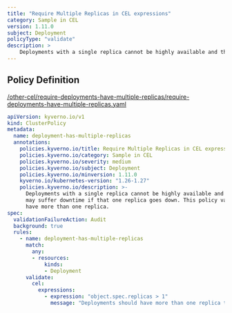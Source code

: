 ```yaml
---
title: "Require Multiple Replicas in CEL expressions"
category: Sample in CEL
version: 1.11.0
subject: Deployment
policyType: "validate"
description: >
    Deployments with a single replica cannot be highly available and thus the application may suffer downtime if that one replica goes down. This policy validates that Deployments have more than one replica.
---
```


## Policy Definition
<a href="https://github.com/kyverno/policies/raw/main//other-cel/require-deployments-have-multiple-replicas/require-deployments-have-multiple-replicas.yaml" target="-blank">/other-cel/require-deployments-have-multiple-replicas/require-deployments-have-multiple-replicas.yaml</a>

```yaml
apiVersion: kyverno.io/v1
kind: ClusterPolicy
metadata:
  name: deployment-has-multiple-replicas
  annotations:
    policies.kyverno.io/title: Require Multiple Replicas in CEL expressions
    policies.kyverno.io/category: Sample in CEL 
    policies.kyverno.io/severity: medium
    policies.kyverno.io/subject: Deployment
    policies.kyverno.io/minversion: 1.11.0
    kyverno.io/kubernetes-version: "1.26-1.27"
    policies.kyverno.io/description: >-
      Deployments with a single replica cannot be highly available and thus the application
      may suffer downtime if that one replica goes down. This policy validates that Deployments
      have more than one replica.
spec:
  validationFailureAction: Audit
  background: true
  rules:
    - name: deployment-has-multiple-replicas
      match:
        any:
        - resources:
            kinds:
            - Deployment
      validate:
        cel:
          expressions:
            - expression: "object.spec.replicas > 1"
              message: "Deployments should have more than one replica to ensure availability."


```
